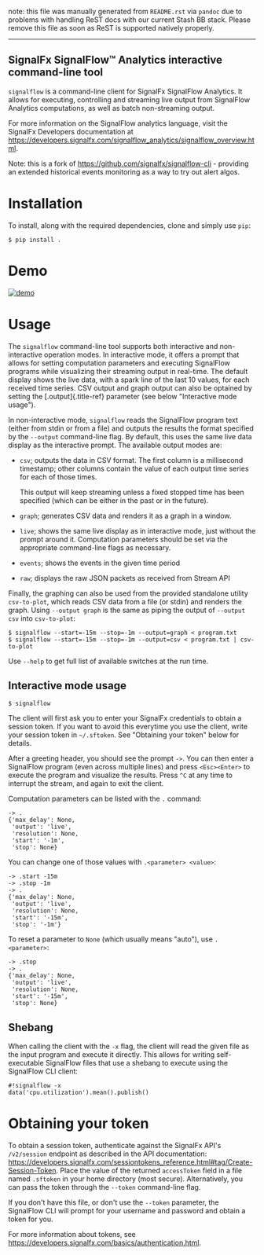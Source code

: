 note: this file was manually generated from `README.rst` via `pandoc` due to
problems with handling ReST docs with our current Stash BB stack. Please
remove this file as soon as ReST is supported natively properly.  

---
SignalFx SignalFlow™ Analytics interactive command-line tool
---

`signalflow` is a command-line client for SignalFx SignalFlow Analytics.
It allows for executing, controlling and streaming live output from
SignalFlow Analytics computations, as well as batch non-streaming
output.

For more information on the SignalFlow analytics language, visit the
SignalFx Developers documentation at
<https://developers.signalfx.com/signalflow_analytics/signalflow_overview.html>.

Note: this is a fork of <https://github.com/signalfx/signalflow-cli> -
providing an extended historical events monitoring as a way to try out
alert algos.

Installation
============

To install, along with the required dependencies, clone and simply use
`pip`:

``` {.}
$ pip install .
```

Demo
====

[![demo](https://asciinema.org/a/8g5vaxyjakol8onretxdqbfgv.png)](https://asciinema.org/a/8g5vaxyjakol8onretxdqbfgv)

Usage
=====

The `signalflow` command-line tool supports both interactive and
non-interactive operation modes. In interactive mode, it offers a prompt
that allows for setting computation parameters and executing SignalFlow
programs while visualizing their streaming output in real-time. The
default display shows the live data, with a spark line of the last 10
values, for each received time series. CSV output and graph output can
also be optained by setting the [.output]{.title-ref} parameter (see
below \"Interactive mode usage\").

In non-interactive mode, `signalflow` reads the SignalFlow program text
(either from stdin or from a file) and outputs the results the format
specified by the `--output` command-line flag. By default, this uses the
same live data display as the interactive prompt. The available output
modes are:

-   `csv`; outputs the data in CSV format. The first column is a
    millisecond timestamp; other columns contain the value of each
    output time series for each of those times.

    This output will keep streaming unless a fixed stopped time has been
    specified (which can be either in the past or in the future).

-   `graph`; generates CSV data and renders it as a graph in a window.

-   `live`; shows the same live display as in interactive mode, just
    without the prompt around it. Computation parameters should be set
    via the appropriate command-line flags as necessary.

-   `events`; shows the events in the given time period

-   `raw`; displays the raw JSON packets as received from Stream API

Finally, the graphing can also be used from the provided standalone
utility `csv-to-plot`, which reads CSV data from a file (or stdin) and
renders the graph. Using `--output graph` is the same as piping the
output of `--output csv` into `csv-to-plot`:

``` {.}
$ signalflow --start=-15m --stop=-1m --output=graph < program.txt
$ signalflow --start=-15m --stop=-1m --output=csv < program.txt | csv-to-plot
```

Use `--help` to get full list of available switches at the run time.

Interactive mode usage
----------------------

``` {.}
$ signalflow
```

The client will first ask you to enter your SignalFx credentials to
obtain a session token. If you want to avoid this everytime you use the
client, write your session token in `~/.sftoken`. See \"Obtaining your
token\" below for details.

After a greeting header, you should see the prompt `->`. You can then
enter a SignalFlow program (even across multiple lines) and press
`<Esc><Enter>` to execute the program and visualize the results. Press
`^C` at any time to interrupt the stream, and again to exit the client.

Computation parameters can be listed with the `.` command:

``` {.}
-> .
{'max_delay': None,
 'output': 'live',
 'resolution': None,
 'start': '-1m',
 'stop': None}
```

You can change one of those values with `.<parameter> <value>`:

``` {.}
-> .start -15m
-> .stop -1m
-> .
{'max_delay': None,
 'output': 'live',
 'resolution': None,
 'start': '-15m',
 'stop': '-1m'}
```

To reset a parameter to `None` (which usually means \"auto\"), use
`.<parameter>`:

``` {.}
-> .stop
-> .
{'max_delay': None,
 'output': 'live',
 'resolution': None,
 'start': '-15m',
 'stop': None}
```

Shebang
-------

When calling the client with the `-x` flag, the client will read the
given file as the input program and execute it directly. This allows for
writing self-executable SignalFlow files that use a shebang to execute
using the SignalFlow CLI client:

``` {.}
#!signalflow -x
data('cpu.utilization').mean().publish()
```

Obtaining your token
====================

To obtain a session token, authenticate against the SignalFx API\'s
`/v2/session` endpoint as described in the API documentation:
<https://developers.signalfx.com/sessiontokens_reference.html#tag/Create-Session-Token>.
Place the value of the returned `accessToken` field in a file named
`.sftoken` in your home directory (most secure). Alternatively, you can
pass the token through the `--token` command-line flag.

If you don\'t have this file, or don\'t use the `--token` parameter, the
SignalFlow CLI will prompt for your username and password and obtain a
token for you.

For more information about tokens, see
<https://developers.signalfx.com/basics/authentication.html>.
